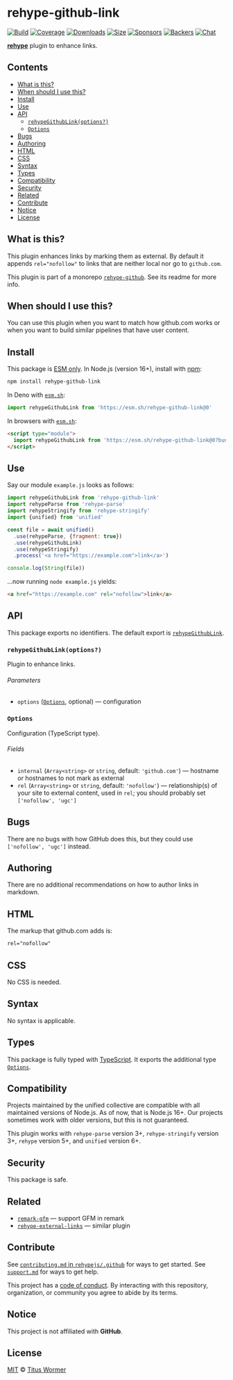 # rehype-github-link

[![Build][build-badge]][build]
[![Coverage][coverage-badge]][coverage]
[![Downloads][downloads-badge]][downloads]
[![Size][size-badge]][size]
[![Sponsors][sponsors-badge]][collective]
[![Backers][backers-badge]][collective]
[![Chat][chat-badge]][chat]

**[rehype][]** plugin to enhance links.

## Contents

* [What is this?](#what-is-this)
* [When should I use this?](#when-should-i-use-this)
* [Install](#install)
* [Use](#use)
* [API](#api)
  * [`rehypeGithubLink(options?)`](#rehypegithublinkoptions)
  * [`Options`](#options)
* [Bugs](#bugs)
* [Authoring](#authoring)
* [HTML](#html)
* [CSS](#css)
* [Syntax](#syntax)
* [Types](#types)
* [Compatibility](#compatibility)
* [Security](#security)
* [Related](#related)
* [Contribute](#contribute)
* [Notice](#notice)
* [License](#license)

## What is this?

This plugin enhances links by marking them as external.
By default it appends `rel="nofollow"` to links that are neither local nor
go to `github.com`.

This plugin is part of a monorepo [`rehype-github`][monorepo].
See its readme for more info.

## When should I use this?

You can use this plugin when you want to match how github.com works or when you
want to build similar pipelines that have user content.

## Install

This package is [ESM only][esm].
In Node.js (version 16+),
install with [npm][]:

```sh
npm install rehype-github-link
```

In Deno with [`esm.sh`][esmsh]:

```js
import rehypeGithubLink from 'https://esm.sh/rehype-github-link@0'
```

In browsers with [`esm.sh`][esmsh]:

```html
<script type="module">
  import rehypeGithubLink from 'https://esm.sh/rehype-github-link@0?bundle'
</script>
```

## Use

Say our module `example.js` looks as follows:

```js
import rehypeGithubLink from 'rehype-github-link'
import rehypeParse from 'rehype-parse'
import rehypeStringify from 'rehype-stringify'
import {unified} from 'unified'

const file = await unified()
  .use(rehypeParse, {fragment: true})
  .use(rehypeGithubLink)
  .use(rehypeStringify)
  .process('<a href="https://example.com">link</a>')

console.log(String(file))
```

…now running `node example.js` yields:

```html
<a href="https://example.com" rel="nofollow">link</a>
```

## API

This package exports no identifiers.
The default export is
[`rehypeGithubLink`][api-rehype-github-link].

### `rehypeGithubLink(options?)`

Plugin to enhance links.

###### Parameters

* `options`
  ([`Options`][api-options], optional)
  — configuration

### `Options`

Configuration (TypeScript type).

###### Fields

* `internal`
  (`Array<string>` or `string`, default: `'github.com'`)
  — hostname or hostnames to not mark as external
* `rel`
  (`Array<string>` or `string`, default: `'nofollow'`)
  — relationship(s) of your site to external content,
  used in `rel`;
  you should probably set `['nofollow', 'ugc']`

## Bugs

There are no bugs with how GitHub does this,
but they could use `['nofollow', 'ugc']` instead.

## Authoring

There are no additional recommendations on how to author links in markdown.

## HTML

The markup that github.com adds is:

```html
rel="nofollow"
```

## CSS

No CSS is needed.

## Syntax

No syntax is applicable.

## Types

This package is fully typed with [TypeScript][].
It exports the additional type [`Options`][api-options].

## Compatibility

Projects maintained by the unified collective are compatible with all maintained
versions of Node.js.
As of now,
that is Node.js 16+.
Our projects sometimes work with older versions,
but this is not guaranteed.

This plugin works with `rehype-parse` version 3+,
`rehype-stringify` version 3+,
`rehype` version 5+,
and `unified` version 6+.

## Security

This package is safe.

## Related

* [`remark-gfm`](https://github.com/remarkjs/remark-gfm)
  — support GFM in remark
* [`rehype-external-links`](https://github.com/rehypejs/rehype-external-links)
  — similar plugin

## Contribute

See [`contributing.md` in `rehypejs/.github`][contributing] for ways to get
started.
See [`support.md`][support] for ways to get help.

This project has a [code of conduct][coc].
By interacting with this repository,
organization,
or community you agree to abide by its terms.

## Notice

This project is not affiliated with **GitHub**.

## License

[MIT][license] © [Titus Wormer][author]

<!-- Definitions -->

[build-badge]: https://github.com/rehypejs/rehype-github/workflows/main/badge.svg

[build]: https://github.com/rehypejs/rehype-github/actions

[coverage-badge]: https://img.shields.io/codecov/c/github/rehypejs/rehype-github.svg

[coverage]: https://codecov.io/github/rehypejs/rehype-github

[downloads-badge]: https://img.shields.io/npm/dm/rehype-github-color.svg

[downloads]: https://www.npmjs.com/package/rehype-github-color

[size-badge]: https://img.shields.io/bundlephobia/minzip/rehype-github-color.svg

[size]: https://bundlephobia.com/result?p=rehype-github-color

[sponsors-badge]: https://opencollective.com/unified/sponsors/badge.svg

[backers-badge]: https://opencollective.com/unified/backers/badge.svg

[collective]: https://opencollective.com/unified

[chat-badge]: https://img.shields.io/badge/chat-discussions-success.svg

[chat]: https://github.com/rehypejs/rehype/discussions

[npm]: https://docs.npmjs.com/cli/install

[esmsh]: https://esm.sh

[license]: ../../license

[author]: https://wooorm.com

[contributing]: https://github.com/rehypejs/.github/blob/main/contributing.md

[support]: https://github.com/rehypejs/.github/blob/main/support.md

[coc]: https://github.com/rehypejs/.github/blob/main/code-of-conduct.md

[esm]: https://gist.github.com/sindresorhus/a39789f98801d908bbc7ff3ecc99d99c

[typescript]: https://www.typescriptlang.org

[monorepo]: https://github.com/rehypejs/rehype-github

[rehype]: https://github.com/rehypjs/rehype

[api-options]: #options

[api-rehype-github-link]: #rehypegithublinkoptions
